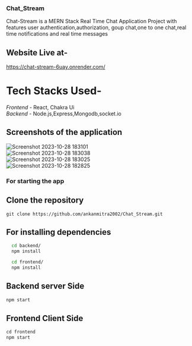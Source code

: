 ### Chat_Stream
Chat-Stream is a MERN Stack Real Time Chat Application Project with features user authentication,authorization, goup chat,one to one chat,real time notifications and real time messages
## Website Live at- 
https://chat-stream-6uay.onrender.com/
# Tech Stacks Used-
*Frontend* - React, Chakra Ui
<br>
*Backend* - Node.js,Express,Mongodb,socket.io


## Screenshots of the application
![Screenshot 2023-10-28 183101](https://github.com/ankanmitra2002/Chat_Stream/assets/136356039/a1c07270-44f0-4520-b2d7-766349086164)
<br>
![Screenshot 2023-10-28 183038](https://github.com/ankanmitra2002/Chat_Stream/assets/136356039/980212d3-cdca-4288-a6e4-f28eac66fbd6)
<br>
![Screenshot 2023-10-28 183025](https://github.com/ankanmitra2002/Chat_Stream/assets/136356039/239d2431-1a78-40f4-ab1d-fed703b584b5)
<br>
![Screenshot 2023-10-28 182825](https://github.com/ankanmitra2002/Chat_Stream/assets/136356039/ec8faec4-771c-4e8a-a587-72ddbbd53e73)
<br>

### For starting the app 

## Clone the repository
```git
git clone https://github.com/ankanmitra2002/Chat_Stream.git
```
## For installing dependencies
```bash
  cd backend/
  npm install
```
```bash
  cd frontend/
  npm install
```
## Backend server Side
```javascript
npm start
```

## Frontend Client Side 
```javascript
cd frontend
npm start
```
